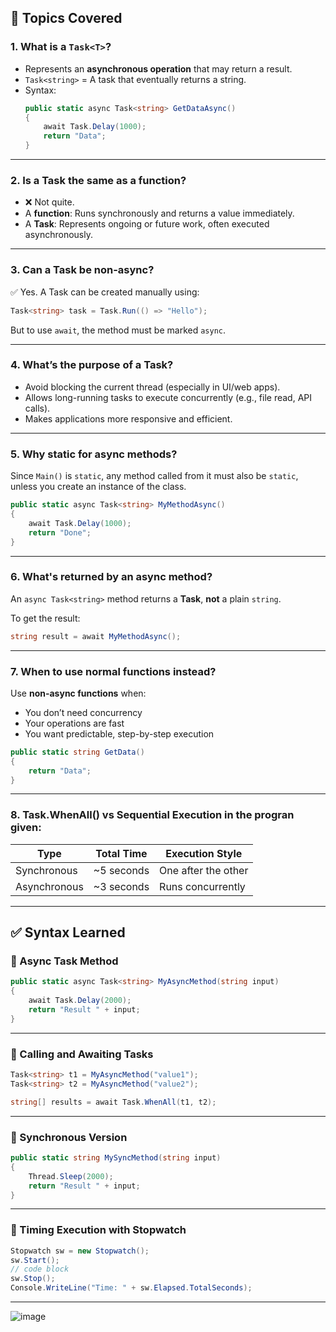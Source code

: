 ## 📌 Topics Covered

### 1. What is a `Task<T>`?
- Represents an **asynchronous operation** that may return a result.
- `Task<string>` = A task that eventually returns a string.
- Syntax:
  ```csharp
  public static async Task<string> GetDataAsync()
  {
      await Task.Delay(1000);
      return "Data";
  }
  ```

---

### 2. Is a Task the same as a function?
- ❌ Not quite.
- A **function**: Runs synchronously and returns a value immediately.
- A **Task**: Represents ongoing or future work, often executed asynchronously.

---

### 3. Can a Task be non-async?
✅ Yes. A Task can be created manually using:

```csharp
Task<string> task = Task.Run(() => "Hello");
```

But to use `await`, the method must be marked `async`.

---

### 4. What’s the purpose of a Task?
- Avoid blocking the current thread (especially in UI/web apps).
- Allows long-running tasks to execute concurrently (e.g., file read, API calls).
- Makes applications more responsive and efficient.

---

### 5. Why static for async methods?
Since `Main()` is `static`, any method called from it must also be `static`, unless you create an instance of the class.

```csharp
public static async Task<string> MyMethodAsync()
{
    await Task.Delay(1000);
    return "Done";
}
```

---

### 6. What's returned by an async method?
An `async Task<string>` method returns a **Task<string>**, **not** a plain `string`.

To get the result:

```csharp
string result = await MyMethodAsync();
```

---

### 7. When to use normal functions instead?
Use **non-async functions** when:
- You don’t need concurrency
- Your operations are fast
- You want predictable, step-by-step execution

```csharp
public static string GetData()
{
    return "Data";
}
```

---

### 8. Task.WhenAll() vs Sequential Execution in the progran given:

| Type         | Total Time  | Execution Style       |
|--------------|-------------|------------------------|
| Synchronous  | ~5 seconds  | One after the other    |
| Asynchronous | ~3 seconds  | Runs concurrently      |

---

## ✅ Syntax Learned

### 🔹 Async Task Method

```csharp
public static async Task<string> MyAsyncMethod(string input)
{
    await Task.Delay(2000);
    return "Result " + input;
}
```

---

### 🔹 Calling and Awaiting Tasks

```csharp
Task<string> t1 = MyAsyncMethod("value1");
Task<string> t2 = MyAsyncMethod("value2");

string[] results = await Task.WhenAll(t1, t2);
```

---

### 🔹 Synchronous Version

```csharp
public static string MySyncMethod(string input)
{
    Thread.Sleep(2000);
    return "Result " + input;
}
```

---

### 🔹 Timing Execution with Stopwatch

```csharp
Stopwatch sw = new Stopwatch();
sw.Start();
// code block
sw.Stop();
Console.WriteLine("Time: " + sw.Elapsed.TotalSeconds);
```

---

![image](https://github.com/user-attachments/assets/43112e89-f7b0-40ad-9c5d-68326056c655)
